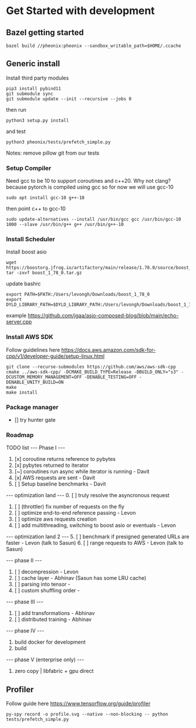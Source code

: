 # Get Started with development

## Bazel getting started

```
bazel build //pheonix:pheonix --sandbox_writable_path=$HOME/.ccache
```


## Generic install

Install third party modules 
```
pip3 install pybind11
git submodule sync
git submodule update --init --recursive --jobs 0
```

then run
```
python3 setup.py install
```
and test

```
python3 pheonix/tests/prefetch_simple.py
```

Notes: remove pillow git from our tests

### Setup Compiler

Need gcc to be 10 to support coroutines and c++20. Why not clang? because pytorch is compiled using gcc so for now we will use gcc-10
```
sudo apt install gcc-10 g++-10
```
then point c++ to gcc-10

```
sudo update-alternatives --install /usr/bin/gcc gcc /usr/bin/gcc-10 1000 --slave /usr/bin/g++ g++ /usr/bin/g++-10
```

### Install Scheduler

Install boost asio
```
wget https://boostorg.jfrog.io/artifactory/main/release/1.78.0/source/boost_1_78_0.tar.gz
tar -zxvf boost_1_78_0.tar.gz
```

update bashrc
```
export PATH=$PATH:/Users/levongh/Downloads/boost_1_78_0
export DYLD_LIBRARY_PATH=$DYLD_LIBRARY_PATH:/Users/levongh/Downloads/boost_1_78_0/stage/lib
```

example https://github.com/jgaa/asio-composed-blog/blob/main/echo-server.cpp

### Install AWS SDK
Follow guidelines here https://docs.aws.amazon.com/sdk-for-cpp/v1/developer-guide/setup-linux.html

```
git clone --recurse-submodules https://github.com/aws/aws-sdk-cpp
cmake ../aws-sdk-cpp/ -DCMAKE_BUILD_TYPE=Release -DBUILD_ONLY="s3" -DCUSTOM_MEMORY_MANAGEMENT=OFF -DENABLE_TESTING=OFF -DENABLE_UNITY_BUILD=ON
make
make install
```

### Package manager
- [] try hunter gate


### Roadmap

TODO list
--- Phase I ---
1. [x] coroutine returns reference to pybytes
2. [x] pybytes returned to iterator
3. [~] coroutines run async while iterator is running  - Davit
4. [x] AWS requests are sent - Davit
5. [ ] Setup baseline benchmarks - Davit

--- optimization land ---
0. [ ] truly resolve the asyncronous request 
1. [ ] (throttler) fix number of requests on the fly
2. [ ] optimize end-to-end reference passing - Levon 
3. [ ] optimize aws requests creation
4. [ ] add multithreading, switching to boost asio or eventuals - Levon

--- optimization land 2 ---
5. [ ] benchmark if presigned generated URLs are faster - Levon (talk to Sasun)
6. [ ] range requests to AWS - Levon (talk to Sasun)

--- phase II ---
1. [ ] decompression - Levon
2. [ ] cache layer - Abhinav (Sasun has some LRU cache)
3. [ ] parsing into tensor -
4. [ ] custom shuffling order - 

--- phase III ---
1. [ ] add transformations - Abhinav
2. [ ] distributed training - Abhinav

--- phase IV ---
1. build docker for development
2. build 

--- phase V (enterprise only) ---
1. zero copy | libfabric + gpu direct


## Profiler
Follow guide here https://www.tensorflow.org/guide/profiler

```
py-spy record -o profile.svg --native --non-blocking -- python tests/prefetch_simple.py
```